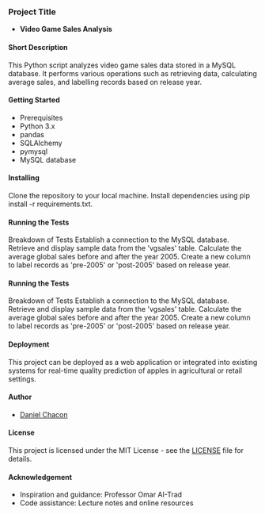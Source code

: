 ### Project Title
- **Video Game Sales Analysis**
  
#### Short Description
This Python script analyzes video game sales data stored in a MySQL database. It performs various operations such as retrieving data, calculating average sales, and labelling records based on release year.

#### Getting Started
- Prerequisites
-  Python 3.x
- pandas
- SQLAlchemy
- pymysql
- MySQL database
#### Installing
Clone the repository to your local machine.
Install dependencies using pip install -r requirements.txt.

#### Running the Tests
Breakdown of Tests
Establish a connection to the MySQL database.
Retrieve and display sample data from the 'vgsales' table.
Calculate the average global sales before and after the year 2005.
Create a new column to label records as 'pre-2005' or 'post-2005' based on release year.

#### Running the Tests
Breakdown of Tests
Establish a connection to the MySQL database.
Retrieve and display sample data from the 'vgsales' table.
Calculate the average global sales before and after the year 2005.
Create a new column to label records as 'pre-2005' or 'post-2005' based on release year.

#### Deployment
This project can be deployed as a web application or integrated into existing systems for real-time quality prediction of apples in agricultural or retail settings.

#### Author
- [Daniel Chacon](https://github.com/dachaconm)

#### License
This project is licensed under the MIT License - see the [LICENSE](LICENSE) file for details.

#### Acknowledgement
- Inspiration and guidance: Professor Omar AI-Trad
- Code assistance: Lecture notes and online resources
